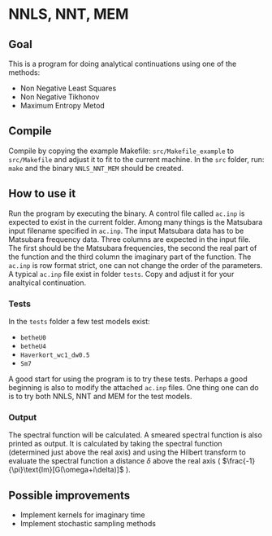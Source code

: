# NNLS, NNT, MEM
## Goal
This is a program for doing analytical continuations using one of the methods:
- Non Negative Least Squares
- Non Negative Tikhonov
- Maximum Entropy Metod

## Compile
Compile by copying the example Makefile: `src/Makefile_example` to `src/Makefile` and adjust it to fit to the current machine. In the `src` folder, run: `make` and the binary `NNLS_NNT_MEM` should be created.

## How to use it
Run the program by executing the binary.
A control file called `ac.inp` is expected to exist in the current folder. 
Among many things is the Matsubara input filename specified in `ac.inp`.
The input Matsubara data has to be Matsubara frequency data. Three columns are expected in the input file. 
The first should be the Matsubara frequencies, the second the real part of the function and the third column the imaginary part of the function. 
The `ac.inp` is row format strict, one can not change the order of the parameters.
A typical `ac.inp` file exist in folder `tests`. Copy and adjust it for your analtyical continuation. 

### Tests
In the `tests` folder a few test models exist:
- `betheU0`
- `betheU4`
- `Haverkort_wc1_dw0.5`
- `Sm7`

A good start for using the program is to try these tests. Perhaps a good beginning is also to modify the attached `ac.inp` files. One thing one can do is to try both NNLS, NNT and MEM for the test models.

### Output
The spectral function will be calculated. 
A smeared spectral function is also printed as output. 
It is calculated by taking the spectral function (determined just above the real axis) and using the Hilbert transform to evaluate the spectral function a distance $\delta$ above the real axis ( $\frac{-1}{\pi}\text{Im}[G(\omega+i\delta)]$ ). 

## Possible improvements
- Implement kernels for imaginary time
- Implement stochastic sampling methods  

